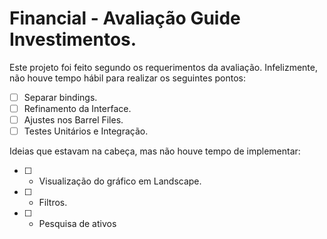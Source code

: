 # Financial - Avaliação Guide Investimentos.

Este projeto foi feito segundo os requerimentos da avaliação. Infelizmente, não houve tempo hábil para realizar os seguintes pontos:

- [ ] Separar bindings.
- [ ]  Refinamento da Interface.
- [ ]  Ajustes nos Barrel Files.
- [ ]  Testes Unitários e Integração. 

Ideias que estavam na cabeça, mas não houve tempo de implementar:
- [ ] - Visualização do gráfico em Landscape.
- [ ] - Filtros.
- [ ] - Pesquisa de ativos
